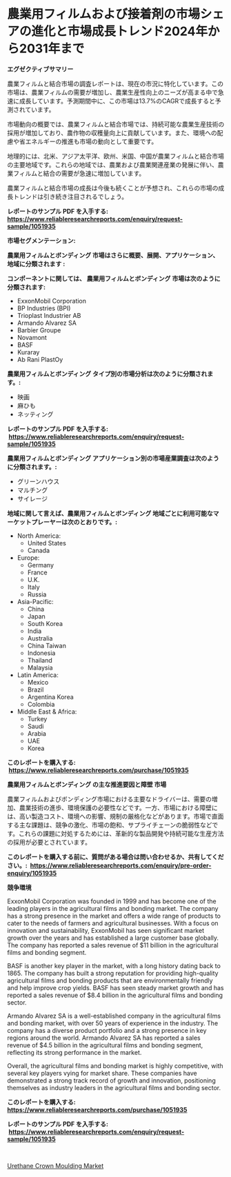 <p><h1>農業用フィルムおよび接着剤の市場シェアの進化と市場成長トレンド2024年から2031年まで</h1></p><p><strong>エグゼクティブサマリー</strong></p>
<p><p>農業フィルムと結合市場の調査レポートは、現在の市況に特化しています。この市場は、農業フィルムの需要が増加し、農業生産性向上のニーズが高まる中で急速に成長しています。予測期間中に、この市場は13.7%のCAGRで成長すると予測されています。</p><p>市場動向の概要では、農業フィルムと結合市場では、持続可能な農業生産技術の採用が増加しており、農作物の収穫量向上に貢献しています。また、環境への配慮や省エネルギーの推進も市場の動向として重要です。</p><p>地理的には、北米、アジア太平洋、欧州、米国、中国が農業フィルムと結合市場の主要地域です。これらの地域では、農業および農業関連産業の発展に伴い、農業フィルムと結合の需要が急速に増加しています。</p><p>農業フィルムと結合市場の成長は今後も続くことが予想され、これらの市場の成長トレンドは引き続き注目されるでしょう。</p></p>
<p><strong>レポートのサンプル PDF を入手する: <a href="https://www.reliableresearchreports.com/enquiry/request-sample/1051935">https://www.reliableresearchreports.com/enquiry/request-sample/1051935</a></strong></p>
<p><strong>市場セグメンテーション:</strong></p>
<p><strong> 農業用フィルムとボンディング 市場はさらに概要、展開、アプリケーション、地域に分類されます :</strong></p>
<p><strong>コンポーネントに関しては、 農業用フィルムとボンディング 市場は次のように分類されます: &nbsp;</strong></p>
<p><ul><li>ExxonMobil Corporation</li><li>BP Industries (BPI)</li><li>Trioplast Industrier AB</li><li>Armando Alvarez SA</li><li>Barbier Groupe</li><li>Novamont</li><li>BASF</li><li>Kuraray</li><li>Ab Rani PlastOy</li></ul></p>
<p><strong> 農業用フィルムとボンディング タイプ別の市場分析は次のように分類されます。:</strong></p>
<p><ul><li>映画</li><li>麻ひも</li><li>ネッティング</li></ul></p>
<p><strong>レポートのサンプル PDF を入手する: &nbsp;<a href="https://www.reliableresearchreports.com/enquiry/request-sample/1051935">https://www.reliableresearchreports.com/enquiry/request-sample/1051935</a></strong></p>
<p><strong> 農業用フィルムとボンディング アプリケーション別の市場産業調査は次のように分類されます。:</strong></p>
<p><ul><li>グリーンハウス</li><li>マルチング</li><li>サイレージ</li></ul></p>
<p><strong>地域に関して言えば、農業用フィルムとボンディング 地域ごとに利用可能なマーケットプレーヤーは次のとおりです。:</strong></p>
<p><ul>
    <li>
        North America:
        <ul>
            <li>United States</li>
            <li>Canada</li>
        </ul>
    </li>
    <li>
        Europe:
        <ul>
            <li>Germany</li>
            <li>France</li>
            <li>U.K.</li>
            <li>Italy</li>
            <li>Russia</li>
        </ul>
    </li>
    <li>
        Asia-Pacific:
        <ul>
            <li>China</li>
            <li>Japan</li>
            <li>South Korea</li>
            <li>India</li>
            <li>Australia</li>
            <li>China Taiwan</li>
            <li>Indonesia</li>
            <li>Thailand</li>
            <li>Malaysia</li>
        </ul>
    </li>
    <li>
        Latin America:
        <ul>
            <li>Mexico</li>
            <li>Brazil</li>
            <li>Argentina Korea</li>
            <li>Colombia</li>
        </ul>
    </li>
    <li>
        Middle East & Africa:
        <ul>
            <li>Turkey</li>
            <li>Saudi</li>
            <li>Arabia</li>
            <li>UAE</li>
            <li>Korea</li>
        </ul>
    </li>
    </ul></p>
<p><strong>このレポートを購入する: &nbsp;<a href="https://www.reliableresearchreports.com/purchase/1051935">https://www.reliableresearchreports.com/purchase/1051935</a></strong></p>
<p><strong>農業用フィルムとボンディング の主な推進要因と障壁 市場</strong></p>
<p><p>農業フィルムおよびボンディング市場における主要なドライバーは、需要の増加、農業技術の進歩、環境保護の必要性などです。一方、市場における障壁には、高い製造コスト、環境への影響、規制の厳格化などがあります。市場で直面する主な課題は、競争の激化、市場の飽和、サプライチェーンの脆弱性などです。これらの課題に対処するためには、革新的な製品開発や持続可能な生産方法の採用が必要とされています。</p></p>
<p><strong>このレポートを購入する前に、質問がある場合は問い合わせるか、共有してください。:&nbsp; <a href="https://www.reliableresearchreports.com/enquiry/pre-order-enquiry/1051935">https://www.reliableresearchreports.com/enquiry/pre-order-enquiry/1051935</a></strong></p>
<p><strong>競争環境</strong></p>
<p><p>ExxonMobil Corporation was founded in 1999 and has become one of the leading players in the agricultural films and bonding market. The company has a strong presence in the market and offers a wide range of products to cater to the needs of farmers and agricultural businesses. With a focus on innovation and sustainability, ExxonMobil has seen significant market growth over the years and has established a large customer base globally. The company has reported a sales revenue of $11 billion in the agricultural films and bonding segment.</p><p>BASF is another key player in the market, with a long history dating back to 1865. The company has built a strong reputation for providing high-quality agricultural films and bonding products that are environmentally friendly and help improve crop yields. BASF has seen steady market growth and has reported a sales revenue of $8.4 billion in the agricultural films and bonding sector.</p><p>Armando Alvarez SA is a well-established company in the agricultural films and bonding market, with over 50 years of experience in the industry. The company has a diverse product portfolio and a strong presence in key regions around the world. Armando Alvarez SA has reported a sales revenue of $4.5 billion in the agricultural films and bonding segment, reflecting its strong performance in the market.</p><p>Overall, the agricultural films and bonding market is highly competitive, with several key players vying for market share. These companies have demonstrated a strong track record of growth and innovation, positioning themselves as industry leaders in the agricultural films and bonding sector.</p></p>
<p><strong>このレポートを購入する: &nbsp; <a href="https://www.reliableresearchreports.com/purchase/1051935">https://www.reliableresearchreports.com/purchase/1051935</a></strong></p>
<p><strong>レポートのサンプル PDF を入手する: &nbsp;<a href="https://www.reliableresearchreports.com/enquiry/request-sample/1051935">https://www.reliableresearchreports.com/enquiry/request-sample/1051935</a></strong><strong></strong></p>
<p>&nbsp;</p>
<p><p><a href="https://glittery-fuchsia-86a.notion.site/Urethane-Crown-Moulding-Market-Size-and-Examines-its-Market-Scope-with-a-Primary-Focus-on-Growth-O-17b5c9f8079a417b82ecf9bd158b36ad">Urethane Crown Moulding Market</a></p></p>